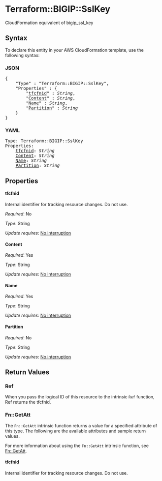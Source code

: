 # Terraform::BIGIP::SslKey

CloudFormation equivalent of bigip_ssl_key

## Syntax

To declare this entity in your AWS CloudFormation template, use the following syntax:

### JSON

<pre>
{
    "Type" : "Terraform::BIGIP::SslKey",
    "Properties" : {
        "<a href="#tfcfnid" title="tfcfnid">tfcfnid</a>" : <i>String</i>,
        "<a href="#content" title="Content">Content</a>" : <i>String</i>,
        "<a href="#name" title="Name">Name</a>" : <i>String</i>,
        "<a href="#partition" title="Partition">Partition</a>" : <i>String</i>
    }
}
</pre>

### YAML

<pre>
Type: Terraform::BIGIP::SslKey
Properties:
    <a href="#tfcfnid" title="tfcfnid">tfcfnid</a>: <i>String</i>
    <a href="#content" title="Content">Content</a>: <i>String</i>
    <a href="#name" title="Name">Name</a>: <i>String</i>
    <a href="#partition" title="Partition">Partition</a>: <i>String</i>
</pre>

## Properties

#### tfcfnid

Internal identifier for tracking resource changes. Do not use.

_Required_: No

_Type_: String

_Update requires_: [No interruption](https://docs.aws.amazon.com/AWSCloudFormation/latest/UserGuide/using-cfn-updating-stacks-update-behaviors.html#update-no-interrupt)

#### Content

_Required_: Yes

_Type_: String

_Update requires_: [No interruption](https://docs.aws.amazon.com/AWSCloudFormation/latest/UserGuide/using-cfn-updating-stacks-update-behaviors.html#update-no-interrupt)

#### Name

_Required_: Yes

_Type_: String

_Update requires_: [No interruption](https://docs.aws.amazon.com/AWSCloudFormation/latest/UserGuide/using-cfn-updating-stacks-update-behaviors.html#update-no-interrupt)

#### Partition

_Required_: No

_Type_: String

_Update requires_: [No interruption](https://docs.aws.amazon.com/AWSCloudFormation/latest/UserGuide/using-cfn-updating-stacks-update-behaviors.html#update-no-interrupt)

## Return Values

### Ref

When you pass the logical ID of this resource to the intrinsic `Ref` function, Ref returns the tfcfnid.

### Fn::GetAtt

The `Fn::GetAtt` intrinsic function returns a value for a specified attribute of this type. The following are the available attributes and sample return values.

For more information about using the `Fn::GetAtt` intrinsic function, see [Fn::GetAtt](https://docs.aws.amazon.com/AWSCloudFormation/latest/UserGuide/intrinsic-function-reference-getatt.html).

#### tfcfnid

Internal identifier for tracking resource changes. Do not use.

